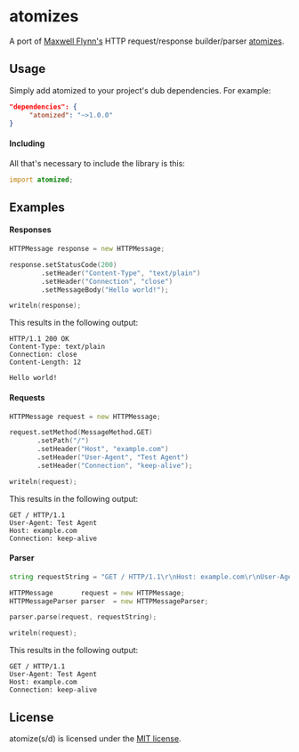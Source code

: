 # atomizes

A port of [Maxwell Flynn's](https://maxwellflynn.com) HTTP request/response builder/parser [atomizes](https://github.com/tinfoilboy/atomizes).

## Usage

Simply add atomized to your project's dub dependencies. For example: 

```json
"dependencies": {
     "atomized": "~>1.0.0"
}
```

#### Including
All that's necessary to include the library is this: 
```d
import atomized;
```


## Examples

#### Responses
```d
HTTPMessage response = new HTTPMessage;

response.setStatusCode(200)
        .setHeader("Content-Type", "text/plain")
        .setHeader("Connection", "close")
        .setMessageBody("Hello world!");

writeln(response);
```

This results in the following output:  

```
HTTP/1.1 200 OK
Content-Type: text/plain
Connection: close
Content-Length: 12

Hello world!
```

#### Requests
```d
HTTPMessage request = new HTTPMessage;

request.setMethod(MessageMethod.GET)
       .setPath("/")
       .setHeader("Host", "example.com")
       .setHeader("User-Agent", "Test Agent")
       .setHeader("Connection", "keep-alive");

writeln(request);
```

This results in the following output:  

```
GET / HTTP/1.1
User-Agent: Test Agent
Host: example.com
Connection: keep-alive
```

#### Parser
```d
string requestString = "GET / HTTP/1.1\r\nHost: example.com\r\nUser-Agent: Test Agent\r\nConnection: keep-alive\r\n\r\n";

HTTPMessage       request = new HTTPMessage;
HTTPMessageParser parser  = new HTTPMessageParser;

parser.parse(request, requestString);

writeln(request);
```

This results in the following output:  

```
GET / HTTP/1.1
User-Agent: Test Agent
Host: example.com
Connection: keep-alive
```

## License

atomize(s/d) is licensed under the [MIT license](https://github.com/tinfoilboy/atomizes/blob/master/LICENSE.md). 
